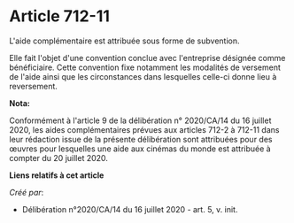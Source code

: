 # Article 712-11

L'aide complémentaire est attribuée sous forme de subvention.

Elle fait l'objet d'une convention conclue avec l'entreprise désignée comme bénéficiaire. Cette convention fixe notamment les
modalités de versement de l'aide ainsi que les circonstances dans lesquelles celle-ci donne lieu à reversement.

**Nota:**

Conformément à l'article 9 de la délibération n° 2020/CA/14 du 16 juillet 2020, les aides complémentaires prévues aux
articles 712-2 à 712-11 dans leur rédaction issue de la présente délibération sont attribuées pour des œuvres pour lesquelles
une aide aux cinémas du monde est attribuée à compter du 20 juillet 2020.

**Liens relatifs à cet article**

_Créé par_:

  - Délibération n°2020/CA/14 du 16 juillet 2020 - art. 5, v. init.
